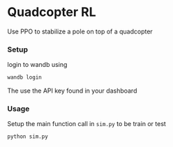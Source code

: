 # Quadcopter RL
Use PPO to stabilize a pole on top of a quadcopter

### Setup
login to wandb using
```bash
wandb login
```
The use the API key found in your dashboard

### Usage
Setup the main function call in `sim.py` to be train or test
```python
python sim.py
```
